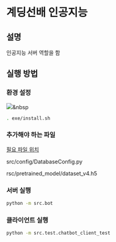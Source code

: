 # 계딩선배 인공지능

## 설명

인공지능 서버 역할을 함

## 실행 방법

### 환경 설정
<img src="https://img.shields.io/badge/python-A8B9CC?style=flat-square&logo=C&logoColor=white"/></a>&nbsp 
```bash
. exe/install.sh
```

### 추가해야 하는 파일

[필요 파일 위치](https://drive.google.com/drive/u/0/folders/1gkryw-G6YAIU6sgTsEJYgbSHuxTa27w0)

src/config/DatabaseConfig.py

rsc/pretrained_model/dataset_v4.h5

### 서버 실행

```bash
python -m src.bot
```

### 클라이언트 실행

```bash
python -m src.test.chatbot_client_test
```

